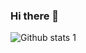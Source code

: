 ### Hi there 👋

<!--
**berkalimeral/berkalimeral** is a ✨ _special_ ✨ repository because its `README.md` (this file) appears on your GitHub profile.

Here are some ideas to get you started:

- 🔭 I’m currently working on Flutter
- 🌱 I’m currently learning Flutter
- 📫 How to reach me: berkalisimsek@hotmail.com
-->
![Github stats 1](https://github-readme-stats.vercel.app/api?username=berkalimeral&show_icons=true&theme=dark) 
